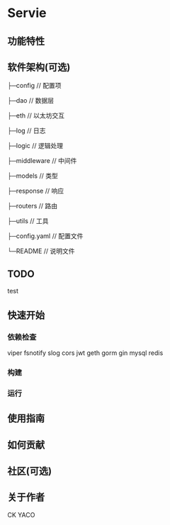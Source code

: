 # Servie
<!-- 写一段简短的话描述项目 -->
## 功能特性
<!-- 描述该项目的核心功能点 -->

## 软件架构(可选)
<!-- 可以描述下项目的架构 -->
├─config        // 配置项

├─dao           // 数据层

├─eth           // 以太坊交互

├─log           // 日志

├─logic         // 逻辑处理

├─middleware    // 中间件 

├─models        // 类型

├─response      // 响应

├─routers       // 路由

├─utils         // 工具

├─config.yaml   // 配置文件

└─README        // 说明文件

## TODO

test

## 快速开始
### 依赖检查
<!-- 描述该项目的依赖，比如依赖的包、工具或者其他任何依赖项 -->
viper
fsnotify
slog
cors
jwt
geth
gorm
gin
mysql
redis
### 构建
<!-- 描述如何构建该项目 -->
### 运行
<!-- 描述如何运行该项目 -->
## 使用指南
<!-- 描述如何使用该项目 -->
## 如何贡献
<!-- 告诉其他开发者如果给该项目贡献源码 -->
## 社区(可选)
<!-- 如果有需要可以介绍一些社区相关的内容 -->
## 关于作者
CK YACO

